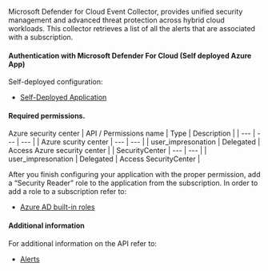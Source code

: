 Microsoft Defender for Cloud Event Collector, provides unified security management and advanced threat protection across hybrid cloud workloads.
This collector retrieves a list of all the alerts that are associated with a subscription.

#### Authentication with Microsoft Defender For Cloud (Self deployed Azure App)

Self-deployed configuration:
 * [Self-Deployed Application](https://xsoar.pan.dev/docs/reference/articles/microsoft-integrations---authentication#self-deployed-application)

#### Required permissions.

Azure security center
| API / Permissions name | Type | Description |
| --- | --- | --- |
| Azure scurity center | --- | --- |
| user_impresonation | Delegated | Access Azure security center |
| SecurityCenter | --- | --- |
| user_impresonation | Delegated | Access SecurityCenter |

After you finish configuring your application with the proper permission,
add a “Security Reader” role to the application from the subscription.
In order to add a role to a subscription refer to:
* [Azure AD built-in roles](https://learn.microsoft.com/en-us/azure/active-directory/roles/permissions-reference)

#### Additional information

For additional information on the API refer to:
* [Alerts](https://learn.microsoft.com/en-us/rest/api/defenderforcloud/alerts/list?tabs=HTTP)